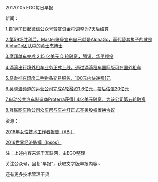 20170105 EGO每日早报

新闻：

[1.自1月11日起微信公众号赞赏资金将调整为7天后结算](http://tech.qq.com/a/20170105/000505.htm)

[2.第59场胜利后，Master账号宣布自己就是AlphaGo，而代替其执子的就是AlphaGo团队中的黄士杰博士](http://tech.qq.com/a/20170104/038318.htm)

[3.摩拜单车完成 2.15 亿美元 D 轮融资，腾讯、华平领投](http://36kr.com/p/5061054.html)

[4.滴滴出行境外租车业务正式上线，通过滴滴租车国际版可在国外租车](http://tech.qq.com/a/20170104/018552.htm)

[5.马逊推在印度二手物品交易服务，100元内快递费1元](http://www.techweb.com.cn/internet/2017-01-04/2466532.shtml)

[6.吴晓波频道的运营公司完成A轮融资1.6亿元，投后估值20亿元](http://www.iyiou.com/p/37190)

[7.电动公共汽车制造商Proterra获得1.4亿美元融资，为该公司第五轮融资](http://36kr.com/p/5061007.html)

[8.互联网车险公司众车帮与车神灯正式签署股权置换协议](http://36kr.com/p/5061023.html)

资源：

[2016年女性技术工作者报告（ABI）](http://www.199it.com/archives/552675.html)

[2016世界经济脉搏（Ipsos）](http://www.ipsos.com.cn/node/3251)

注：上述内容来源于互联网，由EGO整理

关注公众号，回复“早报”，获取文字版早报内容~

还有更多技术管理干货
